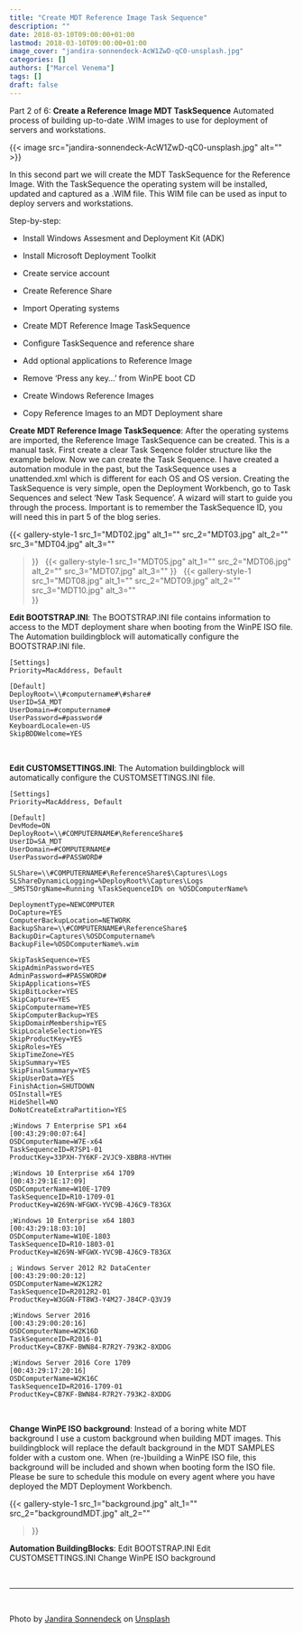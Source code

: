 ```yaml
---
title: "Create MDT Reference Image Task Sequence"
description: ""
date: 2018-03-10T09:00:00+01:00
lastmod: 2018-03-10T09:00:00+01:00
image_cover: "jandira-sonnendeck-AcW1ZwD-qC0-unsplash.jpg"
categories: []
authors: ["Marcel Venema"] 
tags: []
draft: false
---
```


Part 2 of 6: **Create a Reference Image MDT TaskSequence** 
Automated process of building up-to-date .WIM images to use for deployment of servers and workstations.

<!--more-->
{{< image src="jandira-sonnendeck-AcW1ZwD-qC0-unsplash.jpg" alt="" >}}

In this second part we will create the MDT TaskSequence for the Reference Image. With the TaskSequence the operating system will be installed, updated and captured as a .WIM file. This WIM file can be used as input to deploy servers and workstations.

Step-by-step:

- Install Windows Assesment and Deployment Kit (ADK)

- Install Microsoft Deployment Toolkit

- Create service account

- Create Reference Share

- Import Operating systems

- Create MDT Reference Image TaskSequence

- Configure TaskSequence and reference share

- Add optional applications to Reference Image

- Remove ‘Press any key…’ from WinPE boot CD

- Create Windows Reference Images

- Copy Reference Images to an MDT Deployment share 


**Create MDT Reference Image TaskSequence**:
After the operating systems are imported, the Reference Image TaskSequence can be created. This is a manual task. First create a clear Task Seqence folder structure like the example below. Now we can create the Task Sequence. I have created a automation module in the past, but the TaskSequence uses a unattended.xml which is different for each OS and OS version. Creating the TaskSequence is very simple, open the Deployment Workbench, go to Task Sequences and select ‘New Task Sequence’. A wizard will start to guide you through the process. Important is to remember the TaskSequence ID, you will need this in part 5 of the blog series.

{{< gallery-style-1 
  src_1="MDT02.jpg" alt_1="" 
  src_2="MDT03.jpg" alt_2="" 
  src_3="MDT04.jpg" alt_3="" 
>}}
&nbsp;
{{< gallery-style-1 
  src_1="MDT05.jpg" alt_1="" 
  src_2="MDT06.jpg" alt_2="" 
  src_3="MDT07.jpg" alt_3="" 
>}}
&nbsp;
{{< gallery-style-1 
  src_1="MDT08.jpg" alt_1="" 
  src_2="MDT09.jpg" alt_2=""
  src_3="MDT10.jpg" alt_3=""  
>}}
&nbsp;

**Edit BOOTSTRAP.INI**:
The BOOTSTRAP.INI file contains information to access to the MDT deployment share when booting from the WinPE ISO file.
The Automation buildingblock will automatically configure the BOOTSTRAP.INI file.

```
[Settings]
Priority=MacAddress, Default

[Default]
DeployRoot=\\#computername#\#share#
UserID=SA_MDT
UserDomain=#computername#
UserPassword=#password#
KeyboardLocale=en-US
SkipBDDWelcome=YES
```
&nbsp;

**Edit CUSTOMSETTINGS.INI**:
The Automation buildingblock will automatically configure the CUSTOMSETTINGS.INI file.

```
[Settings]
Priority=MacAddress, Default

[Default]
DevMode=ON
DeployRoot=\\#COMPUTERNAME#\ReferenceShare$
UserID=SA_MDT
UserDomain=#COMPUTERNAME#
UserPassword=#PASSWORD#

SLShare=\\#COMPUTERNAME#\ReferenceShare$\Captures\Logs
SLShareDynamicLogging=%DeployRoot%\Captures\Logs
_SMSTSOrgName=Running %TaskSequenceID% on %OSDComputerName%

DeploymentType=NEWCOMPUTER
DoCapture=YES
ComputerBackupLocation=NETWORK
BackupShare=\\#COMPUTERNAME#\ReferenceShare$
BackupDir=Captures\%OSDComputername%
BackupFile=%OSDComputerName%.wim

SkipTaskSequence=YES
SkipAdminPassword=YES
AdminPassword=#PASSWORD#
SkipApplications=YES
SkipBitLocker=YES
SkipCapture=YES
SkipComputername=YES
SkipComputerBackup=YES
SkipDomainMembership=YES
SkipLocaleSelection=YES
SkipProductKey=YES
SkipRoles=YES
SkipTimeZone=YES
SkipSummary=YES
SkipFinalSummary=YES
SkipUserData=YES
FinishAction=SHUTDOWN
OSInstall=YES
HideShell=NO
DoNotCreateExtraPartition=YES

;Windows 7 Enterprise SP1 x64
[00:43:29:00:07:64]
OSDComputerName=W7E-x64
TaskSequenceID=R7SP1-01
ProductKey=33PXH-7Y6KF-2VJC9-XBBR8-HVTHH

;Windows 10 Enterprise x64 1709
[00:43:29:1E:17:09]
OSDComputerName=W10E-1709
TaskSequenceID=R10-1709-01
ProductKey=W269N-WFGWX-YVC9B-4J6C9-T83GX

;Windows 10 Enterprise x64 1803
[00:43:29:18:03:10]
OSDComputerName=W10E-1803
TaskSequenceID=R10-1803-01
ProductKey=W269N-WFGWX-YVC9B-4J6C9-T83GX

; Windows Server 2012 R2 DataCenter
[00:43:29:00:20:12]
OSDComputerName=W2K12R2
TaskSequenceID=R2012R2-01
ProductKey=W3GGN-FT8W3-Y4M27-J84CP-Q3VJ9

;Windows Server 2016
[00:43:29:00:20:16]
OSDComputerName=W2K16D
TaskSequenceID=R2016-01
ProductKey=CB7KF-BWN84-R7R2Y-793K2-8XDDG

;Windows Server 2016 Core 1709
[00:43:29:17:20:16]
OSDComputerName=W2K16C
TaskSequenceID=R2016-1709-01
ProductKey=CB7KF-BWN84-R7R2Y-793K2-8XDDG
```
&nbsp;


**Change WinPE ISO background**:
Instead of a boring white MDT background I use a custom background when building MDT images. This buildingblock will replace the default background in the MDT SAMPLES folder with a custom one. When (re-)building a WinPE ISO file, this background will be included and shown when booting form the ISO file. Please be sure to schedule this module on every agent where you have deployed the MDT Deployment Workbench.

{{< gallery-style-1 
  src_1="background.jpg" alt_1="" 
  src_2="backgroundMDT.jpg" alt_2="" 
>}}
&nbsp;

**Automation BuildingBlocks**:
Edit BOOTSTRAP.INI
Edit CUSTOMSETTINGS.INI
Change WinPE ISO background

&nbsp;

---
&nbsp;

Photo by <a href="https://unsplash.com/@jandira_sonnendeck?utm_content=creditCopyText&utm_medium=referral&utm_source=unsplash">Jandira Sonnendeck</a> on <a href="https://unsplash.com/photos/a-close-up-of-a-disc-with-a-toothbrush-on-top-of-it-AcW1ZwD-qC0?utm_content=creditCopyText&utm_medium=referral&utm_source=unsplash">Unsplash</a>

&nbsp;
